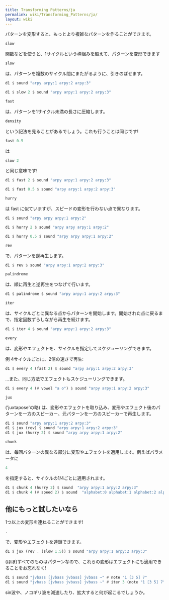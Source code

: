 ```yaml
---
title: Transforming Patterns/ja
permalink: wiki/Transforming_Patterns/ja/
layout: wiki
---
```


<languages />
パターンを変形すると、もっとより複雑なパターンを作ることができます。

``` haskell
slow
```

関数などを使うと、1サイクルという枠組みを超えて、パターンを変形できます

``` haskell
slow
```

は、パターンを複数のサイクル間にまたがるように、引きのばせます。

``` haskell
d1 $ sound "arpy arpy:1 arpy:2 arpy:3"

d1 $ slow 2 $ sound "arpy arpy:1 arpy:2 arpy:3"
```

``` haskell
fast
```

は、パターンを1サイクル未満の長さに圧縮します。

``` haskell
density
```

という記法を見ることがあるでしょう。これも行うことは同じです!

``` haskell
fast 0.5
```

は

``` haskell
slow 2
```

と同じ意味です!

``` haskell
d1 $ fast 2 $ sound "arpy arpy:1 arpy:2 arpy:3"

d1 $ fast 0.5 $ sound "arpy arpy:1 arpy:2 arpy:3"
```

``` haskell
hurry
```

は fast に似ていますが、スピードの変形を行わない点で異なります。

``` haskell
d1 $ sound "arpy arpy arpy:1 arpy:2"

d1 $ hurry 2 $ sound "arpy arpy arpy:1 arpy:2"

d1 $ hurry 0.5 $ sound "arpy arpy arpy:1 arpy:2"
```

``` haskell
rev
```

で、パターンを逆再生します。

``` haskell
d1 $ rev $ sound "arpy arpy:1 arpy:2 arpy:3"
```

``` haskell
palindrome
```

は、順に再生と逆再生をつなげて行います。

``` haskell
d1 $ palindrome $ sound "arpy arpy:1 arpy:2 arpy:3"
```

``` haskell
iter
```

は、サイクルごとに異なる点からパターンを開始します。開始された点に戻るまで、指定回数ずらしながら再生を続けます。

``` haskell
d1 $ iter 4 $ sound "arpy arpy:1 arpy:2 arpy:3"
```

``` haskell
every
```

は、変形やエフェクトを、サイクルを指定してスケジューリングできます。

例 4サイクルごとに、2倍の速さで再生:

``` haskell
d1 $ every 4 (fast 2) $ sound "arpy arpy:1 arpy:2 arpy:3"
```

...また、同じ方法でエフェクトもスケジューリングできます。

``` haskell
d1 $ every 4 (# vowel "a o") $ sound "arpy arpy:1 arpy:2 arpy:3"
```

``` haskell
jux
```

('juxtapose'の略)
は、変形やエフェクトを取り込み、変形やエフェクト後のパターンを一方のスピーカー、元パターンを一方のスピーカーで再生します。

``` haskell
d1 $ sound "arpy arpy:1 arpy:2 arpy:3"
d1 $ jux (rev) $ sound "arpy arpy:1 arpy:2 arpy:3"
d1 $ jux (hurry 2) $ sound "arpy arpy arpy:1 arpy:2"
```

``` haskell
chunk
```

は、毎回パターンの異なる部分に変形やエフェクトを適用します。例えばパラメータに

``` haskell
4
```

を指定すると、サイクルの1/4ごとに適用されます。

``` haskell
d1 $ chunk 4 (hurry 2) $ sound  "arpy arpy:1 arpy:2 arpy:3"
d1 $ chunk 4 (# speed 2) $ sound  "alphabet:0 alphabet:1 alphabet:2 alphabet:3"
```

## 他にもっと試したいなら

1つ以上の変形を連ねることができます!

``` haskell
.
```

で、変形やエフェクトを連鎖できます。

``` haskell
d1 $ jux (rev . (slow 1.5)) $ sound "arpy arpy:1 arpy:2 arpy:3"
```

(ほぼ)すべてのものはパターンなので、これらの変形はエフェクトにも適用できることをお忘れなく!

``` haskell
d1 $ sound "jvbass [jvbass jvbass] jvbass ~" # note "1 [3 5] 7"
d1 $ sound "jvbass [jvbass jvbass] jvbass ~" # iter 3 (note "1 [3 5] 7")
```

sin波や、ノコギリ波を減速したり、拡大すると何が起こるでしょうか。
